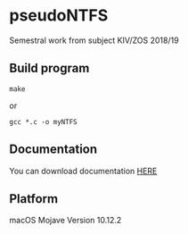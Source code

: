 # pseudoNTFS
Semestral work from subject KIV/ZOS 2018/19
## Build program
```
make
```
or
```
gcc *.c -o myNTFS
```
## Documentation
You can download documentation [HERE](https://drive.google.com/open?id=1J4R3rXd15B4WG0AGjppgNZufjqzX25IJ)
## Platform
macOS Mojave
Version 10.12.2
